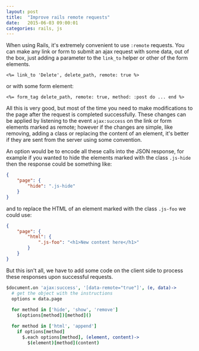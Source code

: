 ```yaml
---
layout: post
title:  "Improve rails remote requests"
date:   2015-06-03 09:00:01
categories: rails, js
---
```


When using Rails, it's extremely convenient to use `:remote` requests. You can make any link or form to submit an ajax request with some data, out of the box, just adding a parameter to the `link_to` helper or other of the form elements.

```erb
<%= link_to 'Delete', delete_path, remote: true %>
```

or with some form element:

```erb
<%= form_tag delete_path, remote: true, method: :post do ... end %>
```

All this is very good, but most of the time you need to make modifications to the page after the request is completed successfully. These changes can be applied by listening to the event `ajax:success` on the link or form elements marked as remote; however if the changes are simple, like removing, adding a class or replacing the content of an element, it's better if they are sent from the server using some convention.

An option would be to encode all these calls into the JSON response, for example if you wanted to hide the elements marked with the class `.js-hide` then the response could be something like:

```json
{
	"page": {
		"hide": ".js-hide"
	}
}
```

and to replace the HTML of an element marked with the class `.js-foo` we could use:

```json
{
	"page": {
		"html": {
			".js-foo": "<h1>New content here</h1>"
		}
	}
}
```

But this isn't all, we have to add some code on the client side to process these responses upon successful requests.

```coffee
$document.on 'ajax:success', '[data-remote="true"]', (e, data)->
  # get the object with the instructions
  options = data.page
  
  for method in ['hide', 'show', 'remove']
    $(options[method])[method]()

  for method in ['html', 'append']
    if options[method]
      $.each options[method], (element, content)->
        $(element)[method](content)
```


